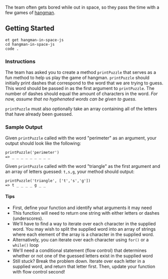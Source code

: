 The team often gets bored while out in space, so they pass the time with a few games of [hangman][hangman-article].

## Getting Started
```no-highlight
et get hangman-in-space-js
cd hangman-in-space-js
code .
```

### Instructions

The team has asked you to create a method `printPuzzle` that serves as a fun method to help us play the game of hangman. `printPuzzle` should initially print dashes that correspond to the word that we are trying to guess. This word should be passed in as the first argument to `printPuzzle`. The number of dashes should equal the amount of characters in the word. *For now, assume that no hyphenated words can be given to guess.*

`printPuzzle` must also optionally take an array containing all of the letters that have already been guessed.

### Sample Output

Given `printPuzzle` called with the word "perimeter" as an argument, your output should look like the following:

```no-highlight
printPuzzle('perimeter')
=> _ _ _ _ _ _ _ _ _
```

Given `printPuzzle` called with the word "triangle" as the first argument and an array of letters guessed: `t,s,g`,
your method should output:

```no-highlight
printPuzzle('triangle', ['t','s','g'])
=> t _ _ _ _ g _ _
```

#### Tips

* First, define your function and identify what arguments it may need
* This function will need to return one string with either letters or dashes (underscores).
* We'll have to find a way to iterate over each character in the supplied word. You may wish to split the supplied word into an array of strings where each element of the array is a character in the supplied word.
* Alternatively, you can iterate over each character using `for()` or a `while()` loop
* We'll need a conditional statement (flow control) that determines whether or not one of the guessed letters exist in the supplied word
* Still stuck? Break the problem down. Iterate over each letter in a supplied word, and return that letter first. Then, update your function with flow control second!

[hangman-article]: http://en.wikipedia.org/wiki/Hangman_%28game%29
